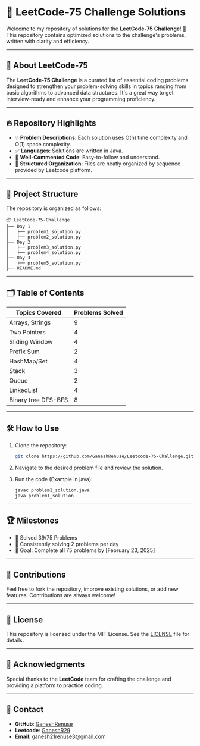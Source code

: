 
# 🧩 LeetCode-75 Challenge Solutions

Welcome to my repository of solutions for the **LeetCode-75 Challenge**! 🚀  
This repository contains optimized solutions to the challenge's problems, written with clarity and efficiency.

---

## 📌 **About LeetCode-75**
The **LeetCode-75 Challenge** is a curated list of essential coding problems designed to strengthen your problem-solving skills in topics ranging from basic algorithms to advanced data structures. It's a great way to get interview-ready and enhance your programming proficiency.

---

## 🔥 **Repository Highlights**
- 💡 **Problem Descriptions**: Each solution uses O(n) time complexity and O(1) space complexity.
- ✅ **Languages**: Solutions are written in Java.
- 🚀 **Well-Commented Code**: Easy-to-follow and understand.
- 📂 **Structured Organization**: Files are neatly organized by sequence provided by Leetcode platform.

---

## 📂 **Project Structure**
The repository is organized as follows:

```plaintext
📦 LeetCode-75-Challenge
├── Day 1
│   ├── problem1_solution.py
│   ├── problem2_solution.py
├── Day 2
│   ├── problem3_solution.py
│   ├── problem4_solution.py
├── Day 3
│   ├── problem5_solution.py
├── README.md
```

---

## 🗂️ **Table of Contents**
| Topics Covered                           | Problems Solved |
|------------------------------------------|-----------------|
| Arrays, Strings                          | 9               |
| Two Pointers                             | 4               |
| Sliding Window                           | 4               |
| Prefix Sum                               | 2               |
| HashMap/Set                              | 4               |
| Stack                                    | 3               |
| Queue                                    | 2               |
| LinkedList                               | 4               |
| Binary tree DFS-BFS                      | 8               |

---

## 🛠️ **How to Use**
1. Clone the repository:
   ```bash
   git clone https://github.com/GaneshRenuse/Leetcode-75-Challenge.git
   ```
2. Navigate to the desired problem file and review the solution.

3. Run the code (Example in java):
   ```bash
   javac problem1_solution.java
   java problem1_solution
   ```

---

## 🏆 **Milestones**
- 🎯 Solved 39/75 Problems
- 📅 Consistently solving 2 problems per day
- 💪 Goal: Complete all 75 problems by [February 23, 2025]

---

## 🤝 **Contributions**
Feel free to fork the repository, improve existing solutions, or add new features. Contributions are always welcome!

---

## 📜 **License**
This repository is licensed under the MIT License. See the [LICENSE](./LICENSE) file for details.

---

## 🙏 **Acknowledgments**
Special thanks to the **LeetCode** team for crafting the challenge and providing a platform to practice coding.

---

## 📝 **Contact**
- **GitHub**: [GaneshRenuse](https://github.com/GaneshRenuse/)  
- **Leetcode**: [GaneshR29](https://leetcode.com/u/GaneshR29/)  
- **Email**: ganesh21renuse3@gmail.com  
